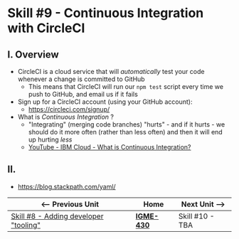 # Skill #9 - Continuous Integration with CircleCI

## I. Overview
- CircleCI is a cloud service that will *automatically* test your code whenever a change is committed to GitHub
  - This means that CircleCI will run our `npm test` script every time we push to GitHub, and email us if it fails
- Sign up for a CircleCI account (using your GitHub account):
  - https://circleci.com/signup/
- What is *Continuous Integration* ?
  - "Integrating" (merging code branches) "hurts" - and if it hurts - we should do it more often (rather than less often) and then it will end up hurting *less*
  - [YouTube - IBM Cloud - What is Continuous Integration?](https://www.youtube.com/watch?v=1er2cjUq1UI)
  
## II. 
- https://blog.stackpath.com/yaml/




| <-- Previous Unit | Home | Next Unit -->
| --- | --- | --- 
|   [Skill #8 - Adding developer "tooling"](8-add-developer-tooling.md) |  [**IGME-430**](../) | Skill #10 - TBA
